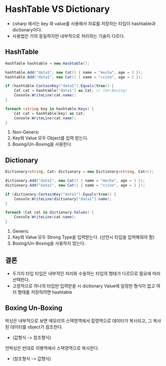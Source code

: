 # HashTable VS Dictionary
* csharp 에서는 key 와 value를 사용해서 자료를 저장하는 타입이 hashtable과 dictionary이다.
* 사용법은 거의 동일하지만 내부적으로 처리하는 기술이 다르다.

## **HashTable**
```csharp
HashTable hashtable = new Hashtable();

hashtable.Add("data1", new Cat() { name = "mocha", age = 3 });
hashtable.Add("data1", new Cat() { name = "ccino", age = 2 });

if (hashtable.ContainKey("data1").Equals(true)) {
    Cat cat = hashtable["data1"] as Cat; // (Un-Boxing)
    Console.WriteLine(cat.name);
}

foreach (string key in hashtable.Keys) {
    Cat cat = hashtable[key] as Cat;
    Console.WriteLine(cat.name);
}
```

1. Non-Generic
2. Key와 Value 모두 Object를 입력 받는다.
3. Boxing/Un-Boxing을 사용한다.

## **Dictionary**

```csharp
Dictionary<string, Cat> dictionary = new Dictionary<string, Cat>();

dictionary.Add("data1", new Cat() { name = "mocha", age = 3 });
dictionary.Add("data1", new Cat() { name = "ccino", age = 2 });

if (dictionary.ContainKey("data1").Equals(true)) {
    Console.WriteLine(dictionary["data1"].name);
}

foreach (Cat cat in dictionary.Values) {
    Console.WriteLine(cat.name);
}
```

1. Generic
2. Key와 Value 모두 Strong Type을 입력받는다. (선언시 타입을 입력해줘야 함)
3. Boxing/Un-Boxing을 사용하지 않는다.

## 결론
* 두가지 타입 타입은 내부적인 처리와 수용하는 타입의 형태가 다르므로 필요에 따라 선택한다.
* 고정적으로 하나의 타입만 입력받을 시 dictionary Value에 일정한 형식이 없고 여러 형태를 저장하려면 hashtable

## Boxing Un-Boxing
박싱은 내부적으로 보면 메모리의 스택영역에서 힙영역으로 데이터가 복사되고, 그 복사된 데이터를 object가 참조한다.
* (값형식 -> 참조형식)

언박싱은 반대로 히병역에서 스택영역으로 복사한다.
* (참조형식 -> 값형식)